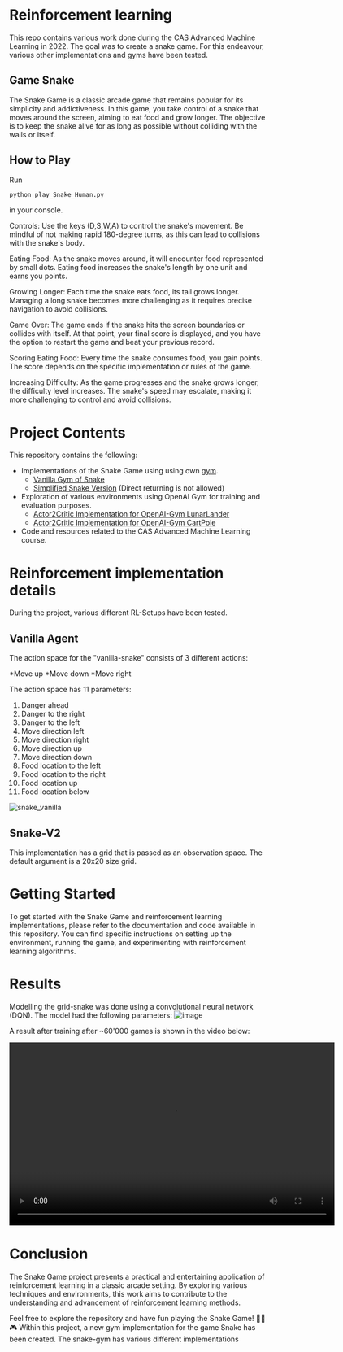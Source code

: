 # Reinforcement learning
This repo contains various work done during the CAS Advanced Machine Learning in 2022. 
The goal was to create a snake game. For this endeavour, various other implementations and gyms have been tested.

## Game Snake
The Snake Game is a classic arcade game that remains popular for its simplicity and addictiveness. 
In this game, you take control of a snake that moves around the screen, aiming to eat food and grow longer. 
The objective is to keep the snake alive for as long as possible without colliding with the walls or itself.

## How to Play

Run 
```python
python play_Snake_Human.py
```

in your console. 

Controls: Use the keys (D,S,W,A) to control the snake's movement. 
Be mindful of not making rapid 180-degree turns, as this can lead to collisions with the snake's body.

Eating Food: As the snake moves around, it will encounter food represented by small dots. Eating food increases the snake's length by one unit and earns you points.

Growing Longer: Each time the snake eats food, its tail grows longer. Managing a long snake becomes more challenging as it requires precise navigation to avoid collisions.

Game Over: The game ends if the snake hits the screen boundaries or collides with itself. At that point, your final score is displayed, and you have the option to restart the game and beat your previous record.

Scoring
Eating Food: Every time the snake consumes food, you gain points. The score depends on the specific implementation or rules of the game.

Increasing Difficulty: As the game progresses and the snake grows longer, the difficulty level increases. The snake's speed may escalate, making it more challenging to control and avoid collisions.

# Project Contents
This repository contains the following:

- Implementations of the Snake Game using using own [gym](https://www.gymlibrary.dev/index.html).
  - [Vanilla Gym of Snake](https://github.com/schlafel/ReinforcementLearning/tree/master/snake_gym)
  - [Simplified Snake Version](https://github.com/schlafel/ReinforcementLearning/tree/master/snake_gymDirected) (Direct returning is not allowed)
- Exploration of various environments using OpenAI Gym for training and evaluation purposes. 
  - [Actor2Critic Implementation for OpenAI-Gym LunarLander](https://github.com/schlafel/ReinforcementLearning/tree/master/a2c_lunarLander)
  - [Actor2Critic Implementation for OpenAI-Gym CartPole](https://github.com/schlafel/ReinforcementLearning/tree/master/a2c_model_cartpole)
- Code and resources related to the CAS Advanced Machine Learning course.


# Reinforcement implementation details
During the project, various different RL-Setups have been tested.  
## Vanilla Agent 
The action space for the "vanilla-snake" consists of 3 different actions:

*Move up
*Move down
*Move right


The action space has 11 parameters:
1. Danger ahead 
2. Danger to the right
3. Danger to the left
4. Move direction left
5. Move direction right
6. Move direction up
7. Move direction down
8. Food location to the left
9. Food location to the right
10. Food location up
11. Food location below





![snake_vanilla](https://user-images.githubusercontent.com/68279686/209550638-11ad3b49-c370-42f7-943f-52fe30a1f719.png)


## Snake-V2 ##
This implementation has a grid that is passed as an observation space. The default argument is a 20x20 size grid. 




  
# Getting Started
To get started with the Snake Game and reinforcement learning implementations, please refer to the documentation and code available in this repository. 
You can find specific instructions on setting up the environment, running the game, and experimenting with reinforcement learning algorithms.




# Results #

Modelling the grid-snake was done using a convolutional neural network (DQN). The model had the following parameters:
![image](https://user-images.githubusercontent.com/68279686/209550311-27a923b1-939c-4f0d-997b-c3975c20dda0.png)

A result after training after ~60'000 games is shown in the video below:


<video width="640" height="360" controls>
    <source src="https://github.com/schlafel/ReinforcementLearning/raw/master/Media/209550460-1d87442f-1d5c-47ba-a667-b0ed2e393c32.mp4" type="video/mp4">
    Your browser does not support the video tag.
</video>

# Conclusion
The Snake Game project presents a practical and entertaining application of reinforcement learning in a classic arcade setting. 
By exploring various techniques and environments, this work aims to contribute to the understanding and advancement of reinforcement learning methods.

Feel free to explore the repository and have fun playing the Snake Game! 🐍🍎🎮
Within this project, a new gym implementation for the game Snake has been created. 
The snake-gym has various different implementations